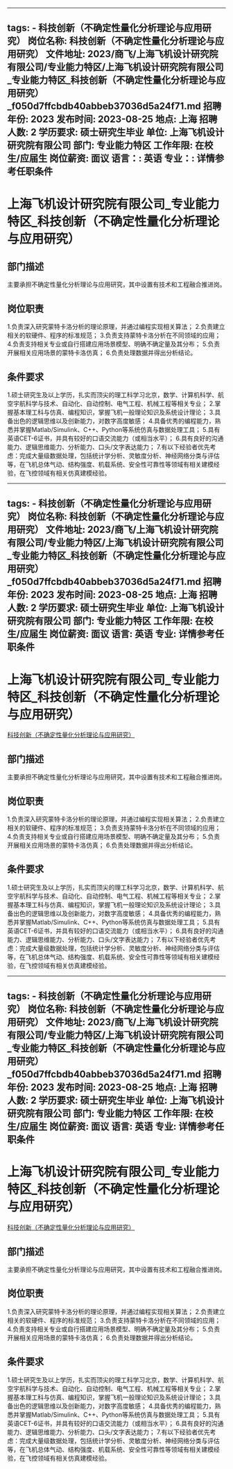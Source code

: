 
---
tags:
    - 科技创新（不确定性量化分析理论与应用研究）
岗位名称: 科技创新（不确定性量化分析理论与应用研究）
文件地址: 2023/商飞/上海飞机设计研究院有限公司/专业能力特区/上海飞机设计研究院有限公司_专业能力特区_科技创新（不确定性量化分析理论与应用研究）_f050d7ffcbdb40abbeb37036d5a24f71.md
招聘年份: 2023
发布时间: 2023-08-25
地点: 上海
招聘人数: 2
学历要求: 硕士研究生毕业
单位: 上海飞机设计研究院有限公司
部门: 专业能力特区
工作年限: 在校生/应届生
岗位薪资: 面议
语言：: 英语
专业：: 详情参考任职条件
---

# 上海飞机设计研究院有限公司_专业能力特区_科技创新（不确定性量化分析理论与应用研究）

## 部门描述

主要承担不确定性量化分析理论与应用研究，其中设置有技术和工程融合推进岗。

## 岗位职责

1.负责深入研究蒙特卡洛分析的理论原理，并通过编程实现相关算法；
 2.负责建立相关的软硬件、程序的标准规范；
 3.负责支持蒙特卡洛分析在不同领域的应用；
 4.负责支持相关专业或自行搭建应用场景模型、明确不确定量及其分布；
 5.负责开展相关应用场景的蒙特卡洛仿真；
 6.负责处理数据并得出分析结论。

 ## 条件要求

1.硕士研究生及以上学历，扎实而顶尖的理工科学习北京，数学、计算机科学、航空宇航科学与技术、自动化、自动控制、电气工程、机械工程等相关专业；
 2.掌握基本理工科与仿真、编程知识，掌握飞机一般理论知识及系统设计理论；
 3.具备出色的逻辑思维以及创新能力，对数字高度敏感；
 4.具备优秀的编程能力，熟悉并掌握Matlab/Simulink、C++、Python等系统仿真与数据处理工具；
 5.具有英语CET-6证书，并具有较好的口语交流能力（或相当水平）；
 6.具有良好的沟通能力、逻辑思维能力、分析能力、口头/文字表达能力；
 7.有以下经验者优先考虑：完成大量级数据处理，包括统计学分析、灵敏度分析、神经网络分类与评估等，在飞机总体气动、结构强度、机载系统、安全性可靠性等领域有相关建模经验，在飞控领域有相关仿真建模经验。

---
tags:
    - 科技创新（不确定性量化分析理论与应用研究）
岗位名称: 科技创新（不确定性量化分析理论与应用研究）
文件地址: 2023/商飞/上海飞机设计研究院有限公司/专业能力特区/上海飞机设计研究院有限公司_专业能力特区_科技创新（不确定性量化分析理论与应用研究）_f050d7ffcbdb40abbeb37036d5a24f71.md
招聘年份: 2023
发布时间: 2023-08-25
地点: 上海
招聘人数: 2
学历要求: 硕士研究生毕业
单位: 上海飞机设计研究院有限公司
部门: 专业能力特区
工作年限: 在校生/应届生
岗位薪资: 面议
语言: 英语
专业: 详情参考任职条件
---

# 上海飞机设计研究院有限公司_专业能力特区_科技创新（不确定性量化分析理论与应用研究）

[科技创新（不确定性量化分析理论与应用研究）](http://zhaopin.comac.cc/zp/ct/out/position/positionDetail?planid=f050d7ffcbdb40abbeb37036d5a24f71)

## 部门描述

主要承担不确定性量化分析理论与应用研究，其中设置有技术和工程融合推进岗。

## 岗位职责

1.负责深入研究蒙特卡洛分析的理论原理，并通过编程实现相关算法；
 2.负责建立相关的软硬件、程序的标准规范；
 3.负责支持蒙特卡洛分析在不同领域的应用；
 4.负责支持相关专业或自行搭建应用场景模型、明确不确定量及其分布；
 5.负责开展相关应用场景的蒙特卡洛仿真；
 6.负责处理数据并得出分析结论。

 ## 条件要求

1.硕士研究生及以上学历，扎实而顶尖的理工科学习北京，数学、计算机科学、航空宇航科学与技术、自动化、自动控制、电气工程、机械工程等相关专业；
 2.掌握基本理工科与仿真、编程知识，掌握飞机一般理论知识及系统设计理论；
 3.具备出色的逻辑思维以及创新能力，对数字高度敏感；
 4.具备优秀的编程能力，熟悉并掌握Matlab/Simulink、C++、Python等系统仿真与数据处理工具；
 5.具有英语CET-6证书，并具有较好的口语交流能力（或相当水平）；
 6.具有良好的沟通能力、逻辑思维能力、分析能力、口头/文字表达能力；
 7.有以下经验者优先考虑：完成大量级数据处理，包括统计学分析、灵敏度分析、神经网络分类与评估等，在飞机总体气动、结构强度、机载系统、安全性可靠性等领域有相关建模经验，在飞控领域有相关仿真建模经验。

---
tags:
    - 科技创新（不确定性量化分析理论与应用研究）
岗位名称: 科技创新（不确定性量化分析理论与应用研究）
文件地址: 2023/商飞/上海飞机设计研究院有限公司/专业能力特区/上海飞机设计研究院有限公司_专业能力特区_科技创新（不确定性量化分析理论与应用研究）_f050d7ffcbdb40abbeb37036d5a24f71.md
招聘年份: 2023
发布时间: 2023-08-25
地点: 上海
招聘人数: 2
学历要求: 硕士研究生毕业
单位: 上海飞机设计研究院有限公司
部门: 专业能力特区
工作年限: 在校生/应届生
岗位薪资: 面议
语言: 英语
专业: 详情参考任职条件
---

# 上海飞机设计研究院有限公司_专业能力特区_科技创新（不确定性量化分析理论与应用研究）

[科技创新（不确定性量化分析理论与应用研究）](http://zhaopin.comac.cc/zp/ct/out/position/positionDetail?planid=f050d7ffcbdb40abbeb37036d5a24f71)


## 部门描述

主要承担不确定性量化分析理论与应用研究，其中设置有技术和工程融合推进岗。

## 岗位职责

1.负责深入研究蒙特卡洛分析的理论原理，并通过编程实现相关算法；
 2.负责建立相关的软硬件、程序的标准规范；
 3.负责支持蒙特卡洛分析在不同领域的应用；
 4.负责支持相关专业或自行搭建应用场景模型、明确不确定量及其分布；
 5.负责开展相关应用场景的蒙特卡洛仿真；
 6.负责处理数据并得出分析结论。

 ## 条件要求

1.硕士研究生及以上学历，扎实而顶尖的理工科学习北京，数学、计算机科学、航空宇航科学与技术、自动化、自动控制、电气工程、机械工程等相关专业；
 2.掌握基本理工科与仿真、编程知识，掌握飞机一般理论知识及系统设计理论；
 3.具备出色的逻辑思维以及创新能力，对数字高度敏感；
 4.具备优秀的编程能力，熟悉并掌握Matlab/Simulink、C++、Python等系统仿真与数据处理工具；
 5.具有英语CET-6证书，并具有较好的口语交流能力（或相当水平）；
 6.具有良好的沟通能力、逻辑思维能力、分析能力、口头/文字表达能力；
 7.有以下经验者优先考虑：完成大量级数据处理，包括统计学分析、灵敏度分析、神经网络分类与评估等，在飞机总体气动、结构强度、机载系统、安全性可靠性等领域有相关建模经验，在飞控领域有相关仿真建模经验。
